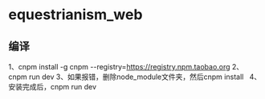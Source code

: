 # equestrianism_web

## 编译
1、cnpm install -g cnpm --registry=https://registry.npm.taobao.org
2、cnpm run dev
3、如果报错，删除node_module文件夹，然后cnpm install   
4、安装完成后，cnpm run dev
